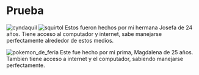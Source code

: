 # Prueba

![cyndaquil](https://user-images.githubusercontent.com/75643049/160889446-63dd05a7-3e9e-4fa5-b805-6be8f749dd0d.jpg)
![squirtol](https://user-images.githubusercontent.com/75643049/160889452-89c4d438-472a-4160-8288-634dbeed7ecb.jpg)
Estos fueron hechos por mi hermana Josefa de 24 años. Tiene acceso al computador y internet, sabe manejarse perfectamente alrededor de estos medios.


![pokemon_de_feria](https://user-images.githubusercontent.com/75643049/160889611-a6b01e22-a97a-4f75-bb04-6eefd44ecba6.jpg)
Este fue hecho por mi prima, Magdalena de 25 años. Tambien tiene acceso a internet y el computador, sabiendo manejarse perfectamente.
